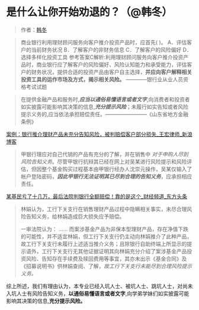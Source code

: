 # 是什么让你开始劝退的？（@韩冬）



> 作者：[韩冬](https://www.zhihu.com/question/67812985/answer/257311029)

> 商业银行利用理财顾问服务向客户推介投资产品时，应首先( )。
> A．评估客户的当前财务状况
> B．了解客户的非财务信息
> C．了解客户的风险偏好
> D．选择多样化投资工具
> 参考答案C解析:利用理财顾问服务向客户推介投资产品时，商业银行应了解客户的风险偏好、风险认知能力和承受能力，评估客户的财务状况，提供合适的投资产品由客户自主选择，**并应向客户解释相关投资工具的运作市场及方式，揭示相关风险。**
> ————银行业从业人员资格考试试题

> 在提供金融产品和服务时,***应当以通俗易懂语言或者文字***,向消费者和投资者如实披露可能影响其决策的信息,***充分提示风险***；未履行如实告知或者风险提示义务的,应当依法承担赔偿责任。————————《山东省地方金融条例》

[案例：银行推介理财产品未充分告知风险，被判赔偿客户部分损失_王宏律师_新浪博客](http://link.zhihu.com/?target=http%3A//blog.sina.com.cn/s/blog_77c0d1f50101klhf.html)

> 甲银行理应对自己代销的产品有充分的了解，并在销售中 *对于申购人尽到风险告知义务*。尽管甲银行抗辩其已经在网上对吴某进行风险提示和风险评估，但因整个基金购买过程基本由甲银行经办人沈崇元操作，吴某仅输入了帐户登陆密码，***因此甲银行无法证明其已尽到合理的告知义务***，应承担相应责任。

[某基民亏了十几万，最后法院判银行全额赔偿！靠的是这个_财经频道_东方头条](http://link.zhihu.com/?target=http%3A//mini.eastday.com/a/170314010304383-2.html)

> 林娟认为，工行下关支行在销售理财产品过程中隐瞒相关事实，未尽合理风险告知义务，给林娟造成巨大损失应予赔偿。
> 
> 一审法院认为：
> ……
> 而案涉基金产品为非保本型理财产品，存在净值下跌的可能性，并不适宜林娟，但工行下关支行仍主动向林娟推介了此种产品，故工行下关支行未履行上述适当推介义务；且除银行自助终端上所显示的提示语外，工行下关支行无其他证据证明其向林娟充分介绍了案涉基金产品投资风险、告知存在手续费及赎回费用等事宜，其亦未出示《基金合同》及《招募说明书》供林娟查阅、了解，*故工行下关支行未能尽到合理风险提示义务。*

综上所述，我们有理由认为，本专业已经入坑人士、被坑人士、跳坑人士，对尚未入坑人士有风险告知义务，**以通俗易懂语言或者文字**,向学弟学妹们如实披露可能影响其决策的信息,**充分提示风险。**
